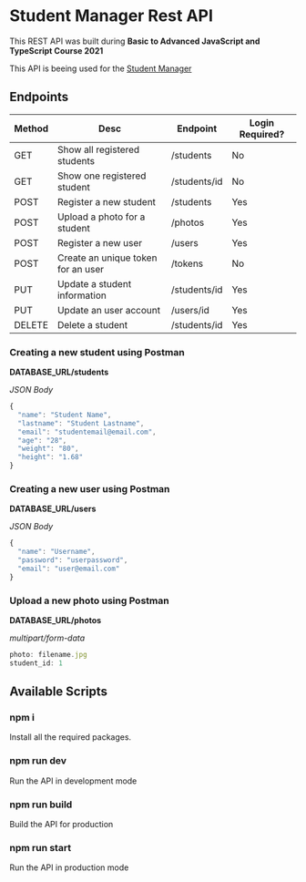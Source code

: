 # Student Manager Rest API
This REST API was built during **Basic to Advanced JavaScript and TypeScript Course 2021**

This API is beeing used for the [Student Manager](https://github.com/DevDreamy/Student-manager)

## Endpoints
| Method |                Desc               |    Endpoint    | Login Required? | 
| ------ | --------------------------------- | -------------- | --------------- |
|GET     |Show all registered students       |/students       | No              |
|GET     |Show one registered student        |/students/id    | No              |
|POST    |Register a new student             |/students       | Yes             |
|POST    |Upload a photo for a student       |/photos         | Yes             |
|POST    |Register a new user                |/users          | Yes             |
|POST    |Create an unique token for an user |/tokens         | No              |
|PUT     |Update a student information       |/students/id    | Yes             |
|PUT     |Update an user account             |/users/id       | Yes             |
|DELETE  |Delete a student                   |/students/id    | Yes             |

### Creating a new student using Postman

**DATABASE_URL/students**

_JSON Body_

```javascript
{
  "name": "Student Name",
  "lastname": "Student Lastname",
  "email": "studentemail@email.com",
  "age": "28",
  "weight": "80",
  "height": "1.68"
}
```

### Creating a new user using Postman
**DATABASE_URL/users**

_JSON Body_

```javascript
{
  "name": "Username",
  "password": "userpassword",
  "email": "user@email.com"
}
```

### Upload a new photo using Postman
**DATABASE_URL/photos**

_multipart/form-data_

```javascript
photo: filename.jpg
student_id: 1
```

## Available Scripts

### npm i

Install all the required packages.

### npm run dev

Run the API in development mode

### npm run build

Build the API for production

### npm run start

Run the API in production mode
